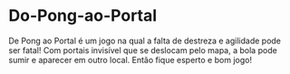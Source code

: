 # Do-Pong-ao-Portal
De Pong ao Portal é um jogo na qual a falta de destreza e agilidade pode ser fatal!  Com portais invisível que se deslocam pelo mapa, a bola pode sumir e aparecer em outro local.  Então fique esperto e bom jogo!
